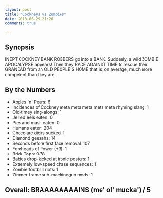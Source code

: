 ```yaml
---
layout: post
title: "Cockneys vs Zombies"
date: 2013-06-29 21:26
comments: true

---
```


Synopsis
--------

INEPT COCKNEY BANK ROBBERS go into a BANK. Suddenly, a wild ZOMBIE APOCALYPSE appears! Then they RACE AGAINST TIME to rescue their GRANDAD from an OLD PEOPLE'S HOME that is, on average, much more competent than they are.

By the Numbers
--------------

* Apples 'n' Pears: 6
* Incidences of Cockney meta meta meta meta meta rhyming slang: 1
* Old-timey sing-alongs: 1
* Jellied eels eaten: 0
* Pies and mash eaten: 0
* Humans eaten: 204
* Chocolate dicks sucked: 1
* Diamond geezahs: 14
* Seconds before first face removal: 107
* Foreheads of Power (+3): 1
* Brick Tops: 0.78
* Babies drop-kicked at ironic posters: 1
* Extremely low-speed chase sequences: 1
* Zombie football riots: 1
* Zimmer frame sub-machinegun mods: 1

Overall: BRAAAAAAAAINS (me' ol' mucka') / 5
-------------------------------------------

